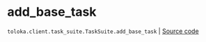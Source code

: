 # add_base_task
`toloka.client.task_suite.TaskSuite.add_base_task` | [Source code](https://github.com/Toloka/toloka-kit/blob/v1.1.1/src/client/task_suite.py#L71)

